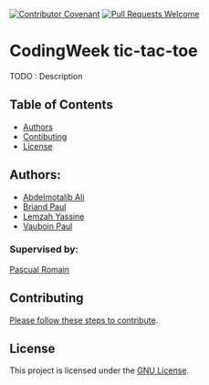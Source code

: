 [![Contributor Covenant](https://img.shields.io/badge/Contributor%20Covenant-v1.4%20adopted-ff69b4.svg)](code-of-conduct.md)
[![Pull Requests Welcome](https://img.shields.io/badge/PRs-welcome-brightgreen.svg?style=flat)](http://makeapullrequest.com)

# CodingWeek tic-tac-toe

TODO : Description

## Table of Contents

* [Authors](#authors)
* [Contibuting](#contibuting)
* [License](#license)


## Authors: 
- [Abdelmotalib Ali](https://github.com/AbdelmoAli)
- [Briand Paul](https://github.com/baguettte)
- [Lemzah Yassine](https://github.com/ylemzah)
- [Vauboin Paul](https://github.com/PVaub)

### Supervised by: 
[Pascual Romain](https://github.com/romainpascual)
    
## Contributing

[Please follow these steps to contribute](CONTRIBUTING.md).

## License
This project is licensed under the [GNU License](LICENSE.md).
